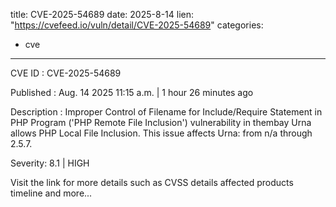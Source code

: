  
title: CVE-2025-54689
date: 2025-8-14
lien: "https://cvefeed.io/vuln/detail/CVE-2025-54689"
categories:
  - cve
---

CVE ID : CVE-2025-54689

Published :  Aug. 14
2025
11:15 a.m. | 1 hour
26 minutes ago

Description : Improper Control of Filename for Include/Require Statement in PHP Program ('PHP Remote File Inclusion') vulnerability in thembay Urna allows PHP Local File Inclusion. This issue affects Urna: from n/a through 2.5.7.

Severity: 8.1 | HIGH

Visit the link for more details
such as CVSS details
affected products
timeline
and more...
